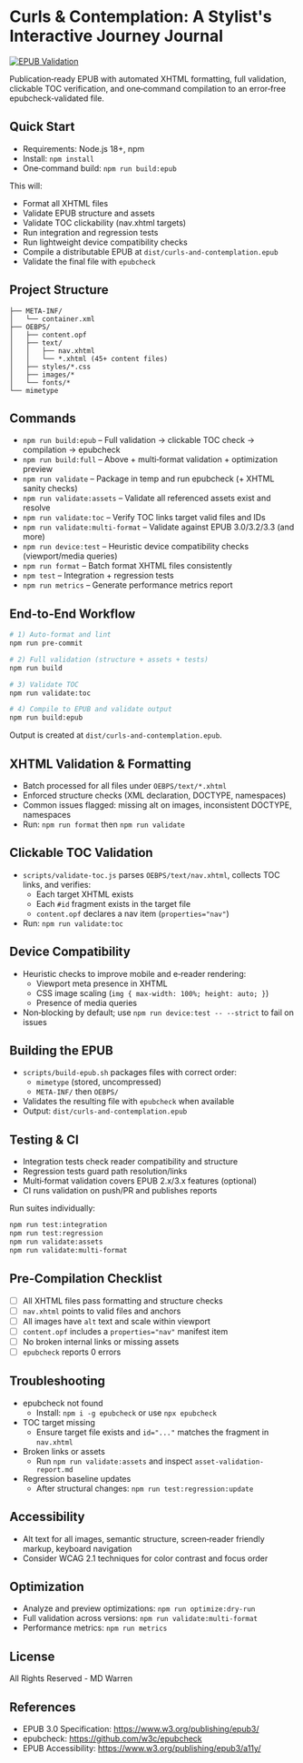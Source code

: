 # Curls & Contemplation: A Stylist's Interactive Journey Journal

[![EPUB Validation](https://github.com/miketui/terragon/actions/workflows/validate-epub.yml/badge.svg)](https://github.com/miketui/terragon/actions/workflows/validate-epub.yml)

Publication‑ready EPUB with automated XHTML formatting, full validation, clickable TOC verification, and one‑command compilation to an error‑free epubcheck‑validated file.

## Quick Start

- Requirements: Node.js 18+, npm
- Install: `npm install`
- One‑command build: `npm run build:epub`

This will:
- Format all XHTML files
- Validate EPUB structure and assets
- Validate TOC clickability (nav.xhtml targets)
- Run integration and regression tests
- Run lightweight device compatibility checks
- Compile a distributable EPUB at `dist/curls-and-contemplation.epub`
- Validate the final file with `epubcheck`

## Project Structure

```
├── META-INF/
│   └── container.xml
├── OEBPS/
│   ├── content.opf
│   ├── text/
│   │   ├── nav.xhtml
│   │   └── *.xhtml (45+ content files)
│   ├── styles/*.css
│   ├── images/*
│   └── fonts/*
└── mimetype
```

## Commands

- `npm run build:epub` – Full validation → clickable TOC check → compilation → epubcheck
- `npm run build:full` – Above + multi‑format validation + optimization preview
- `npm run validate` – Package in temp and run epubcheck (+ XHTML sanity checks)
- `npm run validate:assets` – Validate all referenced assets exist and resolve
- `npm run validate:toc` – Verify TOC links target valid files and IDs
- `npm run validate:multi-format` – Validate against EPUB 3.0/3.2/3.3 (and more)
- `npm run device:test` – Heuristic device compatibility checks (viewport/media queries)
- `npm run format` – Batch format XHTML files consistently
- `npm test` – Integration + regression tests
- `npm run metrics` – Generate performance metrics report

## End‑to‑End Workflow

```bash
# 1) Auto‑format and lint
npm run pre-commit

# 2) Full validation (structure + assets + tests)
npm run build

# 3) Validate TOC
npm run validate:toc

# 4) Compile to EPUB and validate output
npm run build:epub
```

Output is created at `dist/curls-and-contemplation.epub`.

## XHTML Validation & Formatting

- Batch processed for all files under `OEBPS/text/*.xhtml`
- Enforced structure checks (XML declaration, DOCTYPE, namespaces)
- Common issues flagged: missing alt on images, inconsistent DOCTYPE, namespaces
- Run: `npm run format` then `npm run validate`

## Clickable TOC Validation

- `scripts/validate-toc.js` parses `OEBPS/text/nav.xhtml`, collects TOC links, and verifies:
  - Each target XHTML exists
  - Each `#id` fragment exists in the target file
  - `content.opf` declares a nav item (`properties="nav"`)
- Run: `npm run validate:toc`

## Device Compatibility

- Heuristic checks to improve mobile and e‑reader rendering:
  - Viewport meta presence in XHTML
  - CSS image scaling (`img { max-width: 100%; height: auto; }`)
  - Presence of media queries
- Non‑blocking by default; use `npm run device:test -- --strict` to fail on issues

## Building the EPUB

- `scripts/build-epub.sh` packages files with correct order:
  - `mimetype` (stored, uncompressed)
  - `META-INF/` then `OEBPS/`
- Validates the resulting file with `epubcheck` when available
- Output: `dist/curls-and-contemplation.epub`

## Testing & CI

- Integration tests check reader compatibility and structure
- Regression tests guard path resolution/links
- Multi‑format validation covers EPUB 2.x/3.x features (optional)
- CI runs validation on push/PR and publishes reports

Run suites individually:

```bash
npm run test:integration
npm run test:regression
npm run validate:assets
npm run validate:multi-format
```

## Pre‑Compilation Checklist

- [ ] All XHTML files pass formatting and structure checks
- [ ] `nav.xhtml` points to valid files and anchors
- [ ] All images have `alt` text and scale within viewport
- [ ] `content.opf` includes a `properties="nav"` manifest item
- [ ] No broken internal links or missing assets
- [ ] `epubcheck` reports 0 errors

## Troubleshooting

- epubcheck not found
  - Install: `npm i -g epubcheck` or use `npx epubcheck`
- TOC target missing
  - Ensure target file exists and `id="..."` matches the fragment in `nav.xhtml`
- Broken links or assets
  - Run `npm run validate:assets` and inspect `asset-validation-report.md`
- Regression baseline updates
  - After structural changes: `npm run test:regression:update`

## Accessibility

- Alt text for all images, semantic structure, screen‑reader friendly markup, keyboard navigation
- Consider WCAG 2.1 techniques for color contrast and focus order

## Optimization

- Analyze and preview optimizations: `npm run optimize:dry-run`
- Full validation across versions: `npm run validate:multi-format`
- Performance metrics: `npm run metrics`

## License

All Rights Reserved - MD Warren

## References

- EPUB 3.0 Specification: https://www.w3.org/publishing/epub3/
- epubcheck: https://github.com/w3c/epubcheck
- EPUB Accessibility: https://www.w3.org/publishing/epub3/a11y/
